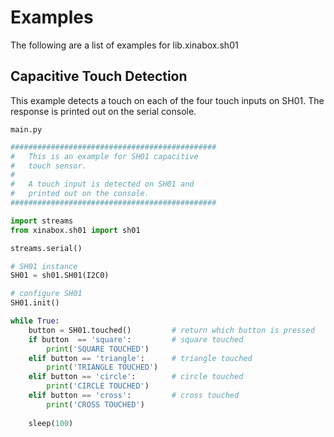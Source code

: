 # Examples

The following are a list of examples for lib.xinabox.sh01

## Capacitive Touch Detection


This example detects a touch on each of the four touch inputs on SH01. The response is printed out on the serial console.


```main.py```

```python
##############################################
#   This is an example for SH01 capacitive
#   touch sensor.
#
#   A touch input is detected on SH01 and 
#   printed out on the console.
##############################################

import streams
from xinabox.sh01 import sh01

streams.serial()

# SH01 instance
SH01 = sh01.SH01(I2C0)

# configure SH01
SH01.init()

while True:
    button = SH01.touched()         # return which button is pressed
    if button  == 'square':         # square touched
        print('SQUARE TOUCHED')
    elif button == 'triangle':      # triangle touched
        print('TRIANGLE TOUCHED')
    elif button == 'circle':        # circle touched
        print('CIRCLE TOUCHED')
    elif button == 'cross':         # cross touched
        print('CROSS TOUCHED')
    
    sleep(100)
```
